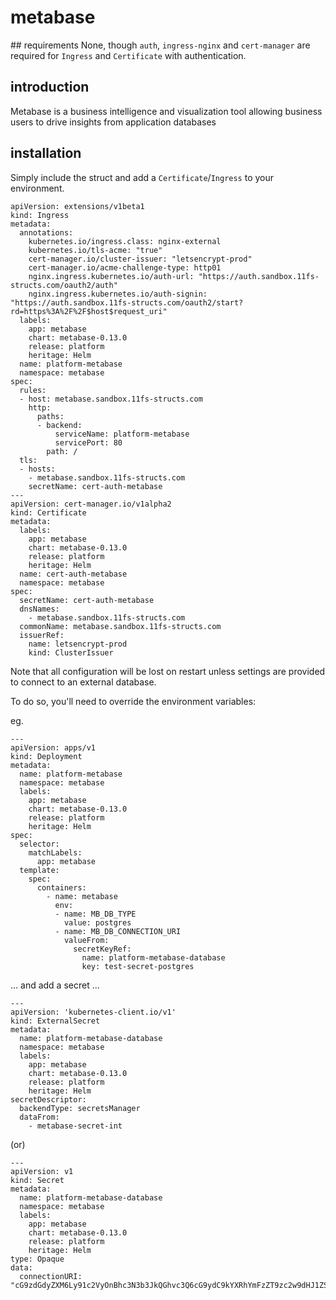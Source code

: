 # metabase
## requirements
None, though `auth`, `ingress-nginx` and `cert-manager` are required for `Ingress` and `Certificate` with authentication.
## introduction
Metabase is a business intelligence and visualization tool allowing business users to drive insights from application databases
## installation
Simply include the struct and add a `Certificate`/`Ingress` to your environment.

```
apiVersion: extensions/v1beta1
kind: Ingress
metadata:
  annotations:
    kubernetes.io/ingress.class: nginx-external
    kubernetes.io/tls-acme: "true"
    cert-manager.io/cluster-issuer: "letsencrypt-prod"
    cert-manager.io/acme-challenge-type: http01
    nginx.ingress.kubernetes.io/auth-url: "https://auth.sandbox.11fs-structs.com/oauth2/auth"
    nginx.ingress.kubernetes.io/auth-signin: "https://auth.sandbox.11fs-structs.com/oauth2/start?rd=https%3A%2F%2F$host$request_uri"
  labels:
    app: metabase
    chart: metabase-0.13.0
    release: platform
    heritage: Helm
  name: platform-metabase
  namespace: metabase
spec:
  rules:
  - host: metabase.sandbox.11fs-structs.com 
    http:
      paths:
      - backend:
          serviceName: platform-metabase
          servicePort: 80
        path: /
  tls:
  - hosts:
    - metabase.sandbox.11fs-structs.com
    secretName: cert-auth-metabase
---
apiVersion: cert-manager.io/v1alpha2
kind: Certificate
metadata:
  labels:
    app: metabase
    chart: metabase-0.13.0
    release: platform
    heritage: Helm
  name: cert-auth-metabase 
  namespace: metabase
spec:
  secretName: cert-auth-metabase
  dnsNames:
    - metabase.sandbox.11fs-structs.com 
  commonName: metabase.sandbox.11fs-structs.com
  issuerRef:
    name: letsencrypt-prod
    kind: ClusterIssuer
```

Note that all configuration will be lost on restart unless settings are provided to connect to an external database. 

To do so, you'll need to override the environment variables: 

eg.
```
---
apiVersion: apps/v1
kind: Deployment
metadata:
  name: platform-metabase
  namespace: metabase
  labels:
    app: metabase
    chart: metabase-0.13.0
    release: platform
    heritage: Helm
spec:
  selector:
    matchLabels:
      app: metabase
  template:
    spec:
      containers:
        - name: metabase
          env:
          - name: MB_DB_TYPE
            value: postgres
          - name: MB_DB_CONNECTION_URI
            valueFrom:
              secretKeyRef:
                name: platform-metabase-database
                key: test-secret-postgres
```

... and add a secret ...

```
---
apiVersion: 'kubernetes-client.io/v1'
kind: ExternalSecret
metadata:
  name: platform-metabase-database
  namespace: metabase
  labels:
    app: metabase
    chart: metabase-0.13.0
    release: platform
    heritage: Helm
secretDescriptor:
  backendType: secretsManager
  dataFrom:
    - metabase-secret-int
```
(or)
```
---
apiVersion: v1
kind: Secret
metadata:
  name: platform-metabase-database
  namespace: metabase
  labels:
    app: metabase
    chart: metabase-0.13.0
    release: platform
    heritage: Helm
type: Opaque
data:
  connectionURI: "cG9zdGdyZXM6Ly91c2VyOnBhc3N3b3JkQGhvc3Q6cG9ydC9kYXRhYmFzZT9zc2w9dHJ1ZSZzc2xtb2RlPXJlcXVpcmUmc3NsZmFjdG9yeT1vcmcucG9zdGdyZXNxbC5zc2wuTm9uVmFsaWRhdGluZ0ZhY3Rvcnki"
```
